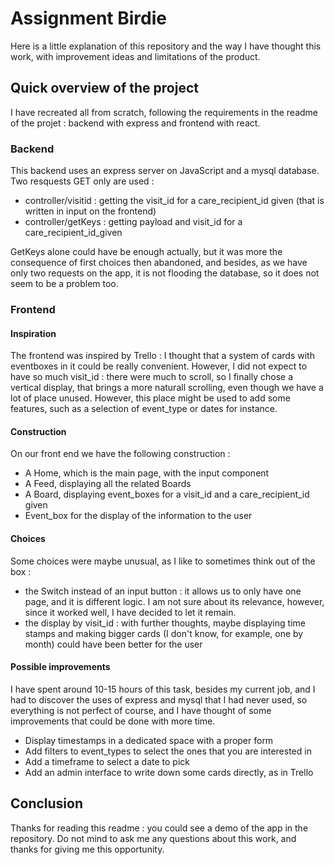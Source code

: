 # Assignment Birdie

Here is a little explanation of this repository and the way I have thought this work, with improvement ideas and limitations of the product.

## Quick overview of the project

I have recreated all from scratch, following the requirements in the readme of the projet : backend with express and frontend with react.

### Backend

This backend uses an express server on JavaScript and a mysql database. Two resquests GET only are used :
- controller/visitid :  getting the visit_id for a care_recipient_id given (that is written in input on the frontend)
- controller/getKeys : getting payload and visit_id for a care_recipient_id_given

GetKeys alone could have be enough actually, but it was more the consequence of first choices then abandoned, and besides, as we have only two requests on the app, it is not flooding the database, so it does not seem to be a problem too.

### Frontend

#### Inspiration

The frontend was inspired by Trello : I thought that a system of cards with eventboxes in it could be really convenient. However, I did not expect to have so much visit_id : there were much to scroll, so I finally chose a vertical display, that brings a more naturall scrolling, even though we have a lot of place unused. However, this place might be used to add some features, such as a selection of event_type or dates for instance.

#### Construction

On our front end we have the following construction :
- A Home, which is the main page, with the input component
- A Feed, displaying all the related Boards
- A Board, displaying event_boxes for a visit_id and a care_recipient_id given
- Event_box for the display of the information to the user

#### Choices

Some choices were maybe unusual, as I like to sometimes think out of the box :
- the Switch instead of an input button : it allows us to only have one page, and it is different logic. I am not sure about its relevance, however, since it worked well, I have decided to let it remain.
- the display by visit_id :  with further thoughts, maybe displaying time stamps and making bigger cards (I don't know, for example, one by month) could have been better for the user

#### Possible improvements

I have spent around 10-15 hours of this task, besides my current job, and I had to discover the uses of express and mysql that I had never used, so everything is not perfect of course, and I have thought of some improvements that could be done with more time.

- Display timestamps in a dedicated space with a proper form
- Add filters to event_types to select the ones that you are interested in
- Add a timeframe to select a date to pick
- Add an admin interface to write down some cards directly, as in Trello

## Conclusion

Thanks for reading this readme : you could see a demo of the app in the repository.
Do not mind to ask me any questions about this work, and thanks for giving me this opportunity.